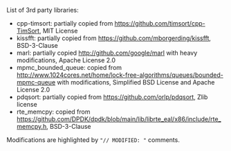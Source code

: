 List of 3rd party libraries:
 * cpp-timsort: partially copied from https://github.com/timsort/cpp-TimSort, MIT License
 * kissfft: partially copied from https://github.com/mborgerding/kissfft, BSD-3-Clause
 * marl: partially copied http://github.com/google/marl with heavy modifications, Apache License 2.0
 * mpmc_bounded_queue: copied from
   http://www.1024cores.net/home/lock-free-algorithms/queues/bounded-mpmc-queue with modifications, Simplified
   BSD License and Apache License 2.0
 * pdqsort: partially copied from https://github.com/orlp/pdqsort, Zlib license
 * rte_memcpy: copied from https://github.com/DPDK/dpdk/blob/main/lib/librte_eal/x86/include/rte_memcpy.h,
   BSD-3-Clause

Modifications are highlighted by `"// MODIFIED: "` comments.
